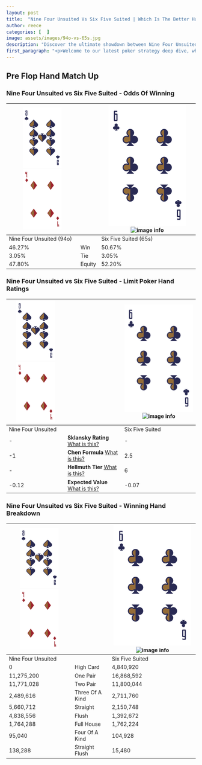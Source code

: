 ```yaml
---
layout: post
title:  "Nine Four Unsuited Vs Six Five Suited | Which Is The Better Hand In Poker? A Complete Guide"
author: reece
categories: [  ]
image: assets/images/94o-vs-65s.jpg
description: "Discover the ultimate showdown between Nine Four Unsuited and Six Five Suited in poker! Uncover the odds, strategies, and scenarios where one hand triumphs over the other. Get ready to up your poker game with this thrilling analysis."
first_paragraph: "<p>Welcome to our latest poker strategy deep dive, where we're pitting two distinct hands against each other in a high-stakes showdown: Nine Four Unsuited vs Six Five Suited.</p><p>In the dynamic world of poker, every decision counts, and knowing which hand holds the upper hand is key to your success at the table.</p><p>In this article, we'll dissect these two hands, explore the scenarios where one dominates the other, and equip you with the knowledge to make strategic choices that can tip the odds in your favor.</p><p>Get ready to unravel the intriguing dynamics of these poker hands and elevate your game to new heights.</p>"
---
```




[comment]: # (sp0)

## Pre Flop Hand Match Up

<div class="table hand-ratings" markdown="1"> 



### Nine Four Unsuited vs Six Five Suited - Odds Of Winning


    
| ![image info](assets/images/hand1/9.png) ![image info](assets/images/hand1/4o.png) |  | ![image info](assets/images/hand2/6.png) ![image info](assets/images/hand2/5s.png) |
| -------- | -------- | -------- |
| Nine Four Unsuited (94o) |  | Six Five Suited (65s) |
| 46.27% | Win | 50.67% |
| 3.05% | Tie | 3.05% |
| 47.80% | Equity | 52.20% |




[comment]: # (sp1)



### Nine Four Unsuited vs Six Five Suited - Limit Poker Hand Ratings


    
| ![image info](assets/images/hand1/9.png) ![image info](assets/images/hand1/4o.png) |  | ![image info](assets/images/hand2/6.png) ![image info](assets/images/hand2/5s.png) |
| -------- | -------- | -------- |
| Nine Four Unsuited |  | Six Five Suited |
| - | **Sklansky Rating** [What is this?](/sklansky-rating-explained) | - |
| -1 | **Chen Formula** [What is this?](/chen-formula-explained) | 2.5 |
| - | **Hellmuth Tier** [What is this?](/Hellmuth-tier-explained) | 6 |
| -0.12 | **Expected Value** [What is this?](/expected-value-explained) | -0.07 |




[comment]: # (sp2)



### Nine Four Unsuited vs Six Five Suited - Winning Hand Breakdown


    
| ![image info](assets/images/hand1/9.png) ![image info](assets/images/hand1/4o.png) |  | ![image info](assets/images/hand2/6.png) ![image info](assets/images/hand2/5s.png) |
| -------- | -------- | -------- |
| Nine Four Unsuited |  | Six Five Suited |
| 0 | High Card | 4,840,920 |
| 11,275,200 | One Pair | 16,868,592 |
| 11,771,028 | Two Pair | 11,800,044 |
| 2,489,616 | Three Of A Kind | 2,711,760 |
| 5,660,712 | Straight | 2,150,748 |
| 4,838,556 | Flush | 1,392,672 |
| 1,764,288 | Full House | 1,762,224 |
| 95,040 | Four Of A Kind | 104,928 |
| 138,288 | Straight Flush | 15,480 |




[comment]: # (sp3)



</div>

[comment]: # (sp4)



[comment]: # (sp5)


